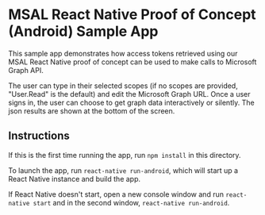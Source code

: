 # MSAL React Native Proof of Concept (Android) Sample App
This sample app demonstrates how access tokens retrieved using our MSAL React Native proof of concept can be used to make calls to Microsoft Graph API.

The user can type in their selected scopes (if no scopes are provided, "User.Read" is the default) and edit the Microsoft Graph URL. Once a user signs in, the user can choose to get graph data interactively or silently. The json results are shown at the bottom of the screen. 

## Instructions
If this is the first time running the app, run `npm install` in this directory.

To launch the app, run `react-native run-android`, which will start up a React Native instance and build the app. 

If React Native doesn't start, open a new console window and run `react-native start` and in the second window, `react-native run-android`.

